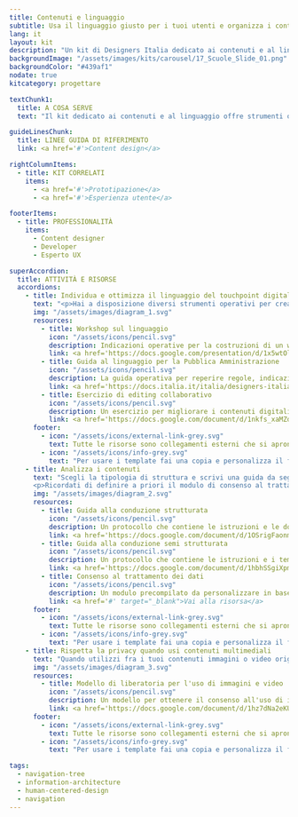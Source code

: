 ```yaml
---
title: Contenuti e linguaggio
subtitle: Usa il linguaggio giusto per i tuoi utenti e organizza i contenuti del tuo progetto digitale
lang: it
layout: kit
description: "Un kit di Designers Italia dedicato ai contenuti e al linguaggio di un progetto digitale"
backgroundImage: "/assets/images/kits/carousel/17_Scuole_Slide_01.png"
backgroundColor: "#439af1"
nodate: true
kitcategory: progettare

textChunk1:
  title: A COSA SERVE
  text: "Il kit dedicato ai contenuti e al linguaggio offre strumenti operativi per creare contenuti, revisionarli in maniera collaborativa e definire il corretto tone of voice (tono di voce) con cui rivolgerti agli utenti.  Esempi e  strumenti ti guidano nella buona pratica di utilizzare un approccio condiviso alla creazione e alla gestione dei contenuti testuali e multimediali; la guida al linguaggio della Pubblica Amministrazione ti fornisce indicazioni sull’uso delle parole, sulle regole di scrittura oltre che esempi di tono di voce da utilizzare nei vari contesti d’uso di un touchpoint (punto di accesso) digitale. "

guideLinesChunk:
  title: LINEE GUIDA DI RIFERIMENTO
  link: <a href='#'>Content design</a>

rightColumnItems:
  - title: KIT CORRELATI
    items:
      - <a href='#'>Prototipazione</a>
      - <a href='#'>Esperienza utente</a>

footerItems:
  - title: PROFESSIONALITÀ
    items:
      - Content designer
      - Developer
      - Esperto UX

superAccordion:
  title: ATTIVITÀ E RISORSE
  accordions:
    - title: Individua e ottimizza il linguaggio del touchpoint digitale
      text: "<p>Hai a disposizione diversi strumenti operativi per creare e ottimizzare i contenuti dell'interfaccia digitale di un servizio. In questa sezione trovi le indicazioni per svolgere un workshop finalizzato a coinvolgere utenti e stakeholder nel percorso iniziale di content design e linguaggio di un servizio, un esercizio di editing collaborativo e il riferimento alla Guida alla linguaggio della Pubblica Amministrazione, che ti offre regole, indicazioni e suggerimenti per l'uso del linguaggio a seconda dei vari contesti d'uso del servizio digitale.</p>"
      img: "/assets/images/diagram_1.svg"
      resources:
        - title: Workshop sul linguaggio 
          icon: "/assets/icons/pencil.svg"
          description: Indicazioni operative per la costruzioni di un workshop dedicato ai contenuti e al linguaggio
          link: <a href='https://docs.google.com/presentation/d/1x5wtOl0D5LZEugRAp7-XwNdcyAV_ScG9O2e9Jy2Pnbg/edit?usp=sharing'>Vai alla risorsa</a>
        - title: Guida al linguaggio per la Pubblica Amministrazione
          icon: "/assets/icons/pencil.svg"
          description: La guida operativa per reperire regole, indicazioni e suggerimenti per l'uso del linguaggio in contenuti e servizi della PA
          link: <a href='https://docs.italia.it/italia/designers-italia/writing-toolkit/' target="_blank">Vai alla guida</a>  
        - title: Esercizio di editing collaborativo
          icon: "/assets/icons/pencil.svg"
          description: Un esercizio per migliorare i contenuti digitali grazie a un percorso di editing collaborativo
          link: <a href='https://docs.google.com/document/d/1nkfs_xaMZdn2Q6ohSWYbFP7bvLnmKO75hyqO3ws38Fc/edit?usp=sharing' target="_blank">Vai alla risorsa</a>  
      footer:
        - icon: "/assets/icons/external-link-grey.svg"
          text: Tutte le risorse sono collegamenti esterni che si aprono in una nuova finestra.
        - icon: "/assets/icons/info-grey.svg"
          text: "Per usare i template fai una copia e personalizza il file: trovi le istruzioni nella prima pagina della risorsa."
    - title: Analizza i contenuti
      text: "Scegli la tipologia di struttura e scrivi una guida da seguire per mantenere il focus e massimizzare l’utilità della conversazione, defininendo i macro temi da affrontare e le rispettiva domande. Organizza i temi in modo da far emergere il rapporto dell'intervistato con il digitale e con il servizio pubblico, per poi affrontare la sua percezione e le relative esigenze in termini di esperienza d'uso, raccogliendo informazioni sulle aspettative.</p>
      <p>Ricordati di definire a priori il modulo di consenso al trattamento dei dati per garantire la privacy dei partecipanti."
      img: "/assets/images/diagram_2.svg"
      resources:
        - title: Guida alla conduzione strutturata
          icon: "/assets/icons/pencil.svg"
          description: Un protocollo che contiene le istruzioni e le domande aperte da chiedere durante l'intervista
          link: <a href='https://docs.google.com/document/d/1OSrigFaonmGj_3t-OvNZ2uuA-RIpnjGLv2dNkwexI5E/edit?usp=sharing' target="_blank">Vai alla risorsa</a>
        - title: Guida alla conduzione semi strutturata
          icon: "/assets/icons/pencil.svg"
          description: Un protocollo che contiene le istruzioni e i temi chiave da trattare durante l'intervista
          link: <a href='https://docs.google.com/document/d/1hbhSSgiXpmN8TrrJIeXhFvER08ZSpY9RiAp1n-NsAB0/edit?usp=sharing' target="_blank">Vai alla risorsa</a>
        - title: Consenso al trattamento dei dati
          icon: "/assets/icons/pencil.svg"
          description: Un modulo precompilato da personalizzare in base alla ricerca e far firmare prima dell'intervista
          link: <a href='#' target="_blank">Vai alla risorsa</a>
      footer:
        - icon: "/assets/icons/external-link-grey.svg"
          text: Tutte le risorse sono collegamenti esterni che si aprono in una nuova finestra.
        - icon: "/assets/icons/info-grey.svg"
          text: "Per usare i template fai una copia e personalizza il file: trovi le istruzioni nella prima pagina della risorsa."
    - title: Rispetta la privacy quando usi contenuti multimediali
      text: "Quando utilizzi fra i tuoi contenuti immagini o video originali che ritraggono delle persone, devi per legge ottenere il loro consenso all'utilizzo e alla pubblicazione online dei contenuti dove sono ritratti. Per raccogliere i consensi puoi utilizzare il modello di liberatoria redatto secondo l'informativa sul trattamento dei dati personali ai sensi dell’art. 13 del Regolamento (UE) 2016/679."
      img: "/assets/images/diagram_3.svg"
      resources:
        - title: Modello di liberatoria per l'uso di immagini e video
          icon: "/assets/icons/pencil.svg"
          description: Un modello per ottenere il consenso all'uso di immagini e video 
          link: <a href='https://docs.google.com/document/d/1hz7dNa2eKU1atAr3dzgyZH0W2kETBuDBejk62wEVPL4/edit?usp=sharing' target="_blank">Vai alla risorsa</a>
      footer:
        - icon: "/assets/icons/external-link-grey.svg"
          text: Tutte le risorse sono collegamenti esterni che si aprono in una nuova finestra.
        - icon: "/assets/icons/info-grey.svg"
          text: "Per usare i template fai una copia e personalizza il file: trovi le istruzioni nella prima pagina della risorsa."

tags:
  - navigation-tree
  - information-architecture
  - human-centered-design
  - navigation
---
```

